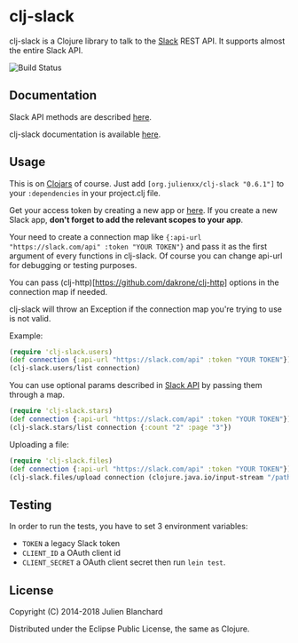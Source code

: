 # clj-slack

clj-slack is a Clojure library to talk to the [Slack](http://slack.com) REST API. It supports almost the entire Slack API.

![Build Status](https://travis-ci.org/julienXX/clj-slack.svg?branch=master)

## Documentation

Slack API methods are described [here](https://api.slack.com/methods).

clj-slack documentation is available [here](http://julienblanchard.com/clj-slack/).

## Usage

This is on [Clojars](https://clojars.org/org.julienxx/clj-slack) of course. Just add ```[org.julienxx/clj-slack "0.6.1"]``` to your ```:dependencies``` in your project.clj file.

Get your access token by creating a new app or [here](https://api.slack.com/custom-integrations/legacy-tokens). If you create a new Slack app, **don't forget to add the relevant scopes to your app**.

Your need to create a connection map like ```{:api-url "https://slack.com/api" :token "YOUR TOKEN"}``` and pass it as the first argument of every functions in clj-slack. Of course you can change api-url for debugging or testing purposes.

You can pass (clj-http)[https://github.com/dakrone/clj-http] options in the connection map if needed.

clj-slack will throw an Exception if the connection map you're trying to use is not valid.

Example:
```clojure
(require 'clj-slack.users)
(def connection {:api-url "https://slack.com/api" :token "YOUR TOKEN"})
(clj-slack.users/list connection)
```

You can use optional params described in [Slack API](https://api.slack.com/methods) by passing them through a map.
```clojure
(require 'clj-slack.stars)
(def connection {:api-url "https://slack.com/api" :token "YOUR TOKEN"})
(clj-slack.stars/list connection {:count "2" :page "3"})
```

Uploading a file:
```clojure
(require 'clj-slack.files)
(def connection {:api-url "https://slack.com/api" :token "YOUR TOKEN"})
(clj-slack.files/upload connection (clojure.java.io/input-stream "/path/to/file/file.ext") {:channels "CHANNEL_ID", :title "This is a file.})
```

## Testing

In order to run the tests, you have to set 3 environment variables:
- `TOKEN` a legacy Slack token
- `CLIENT_ID` a OAuth client id
- `CLIENT_SECRET` a OAuth client secret
then run `lein test`.

## License

Copyright (C) 2014-2018 Julien Blanchard

Distributed under the Eclipse Public License, the same as Clojure.
